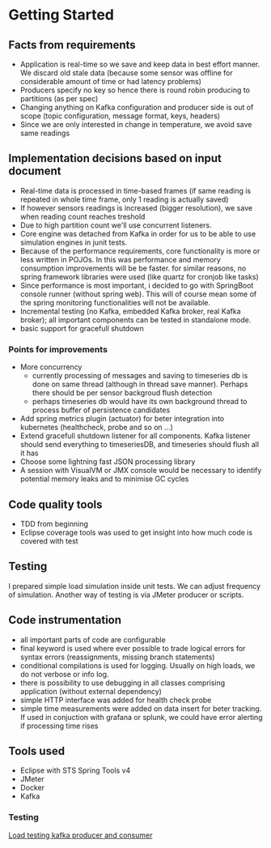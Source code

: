 # Getting Started

## Facts from requirements

- Application is real-time so we save and keep data in best effort manner. We discard old stale data (because some sensor was offline for considerable amount of time or had latency problems)
- Producers specify no key so hence there is round robin producing to partitions (as per spec)
- Changing anything on Kafka configuration and producer side is out of scope (topic configuration, message format, keys, headers)
- Since we are only interested in change in temperature, we avoid save same readings 

## Implementation decisions based on input document

- Real-time data is processed in time-based frames (if same reading is repeated in whole time frame, only 1 reading is actually saved)
- If however sensors readings is increased (bigger resolution), we save when reading count reaches treshold
- Due to high partition count we'll use concurrent listeners.
- Core engine was detached from Kafka in order for us to be able to use simulation engines in junit tests.
- Because of the performance requirements, core functionality is more or less written in POJOs. In this was performance and memory consumption improvements will be be faster.
  for similar reasons, no spring framework libraries were used (like quartz for cronjob like tasks)
- Since performance is most important, i decided to go with SpringBoot console runner  (without spring web). This will of course mean some of the spring monitoring functionalities will not be available.
- Incremental testing (no Kafka, embedded Kafka broker, real Kafka broker); all important components can be tested in standalone mode.
- basic support for gracefull shutdown

###  Points for improvements 

- More concurrency
	- currently processing of messages and saving to timeseries db is done on same thread (although in thread save manner). Perhaps there should be per sensor backgroud flush detection
	- perhaps timeseries db would have its own background thread to process buffer of persistence candidates
- Add spring metrics plugin (actuator) for beter integration into kubernetes (healthcheck, probe and so on ...)
- Extend gracefull shutdown listener for all components. Kafka listener should send everything to timeseriesDB, and timeseries should flush all it has
- Choose some lightning fast JSON processing library
- A session with VisualVM or JMX console would be necessary to identify potential memory leaks and to minimise GC cycles 

## Code quality tools

- TDD from beginning
- Eclipse coverage tools was used to get insight into how much code is covered with test

## Testing

I prepared simple load simulation inside unit tests. We can adjust frequency of simulation. Another way of testing is via JMeter producer or scripts.

## Code instrumentation

- all important parts of code are configurable
- final keyword is used where ever possible to trade logical errors for syntax errors  (reassignments, missing branch statements)
- conditional compilations is used for logging. Usually on high loads, we do not verbose or info log.
- there is possibility to use debugging in all classes comprising application (without external dependency)
- simple HTTP interface was added for health check probe
- simple time measurements were added on data insert for beter tracking. If used in conjuction with grafana or splunk, we could have error alerting if processing time rises

## Tools used

- Eclipse with STS Spring Tools v4
- JMeter
- Docker
- Kafka 

### Testing

[Load testing kafka producer and consumer](https://www.blazemeter.com/blog/kafka-testing)
